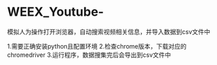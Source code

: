 # WEEX_Youtube-
模拟人为操作打开浏览器，自动搜索视频相关信息，并导入数据到csv文件中

1.需要正确安装python且配置环境
2.检查chrome版本，下载对应的chromedriver
3.运行程序，数据搜集完后会导出到csv文件中